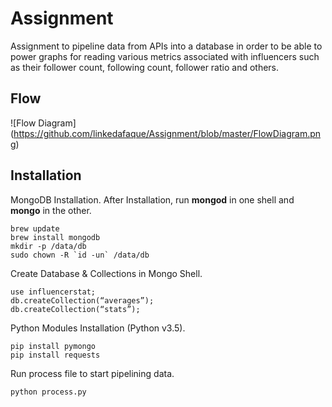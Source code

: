 # Assignment

Assignment to pipeline data from APIs into a database in order to be able to power graphs for reading various metrics associated with influencers such as their follower count, following count, follower ratio and others.

## Flow

![Flow Diagram] (https://github.com/linkedafaque/Assignment/blob/master/FlowDiagram.png)

## Installation

MongoDB Installation. After Installation, run **mongod** in one shell and **mongo** in the other.
```
brew update
brew install mongodb
mkdir -p /data/db
sudo chown -R `id -un` /data/db
```

Create Database & Collections in Mongo Shell.
```
use influencerstat;
db.createCollection(“averages”);
db.createCollection(“stats”);
```

Python Modules Installation (Python v3.5).
```
pip install pymongo
pip install requests
```

Run process file to start pipelining data.
```
python process.py
```

